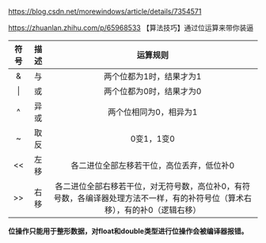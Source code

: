 https://blog.csdn.net/morewindows/article/details/7354571

https://zhuanlan.zhihu.com/p/65968533  【算法技巧】通过位运算来带你装逼

| 符号 | 描述 |                           运算规则                           |
| :--: | :--: | :----------------------------------------------------------: |
|  &   |  与  |                   两个位都为1时，结果才为1                   |
|  \|  |  或  |                   两个位都为0时，结果才为0                   |
|  ^   | 异或 |                    两个位相同为0，相异为1                    |
|  ~   | 取反 |                          0变1，1变0                          |
|  <<  | 左移 |          各二进位全部左移若干位，高位丢弃，低位补0           |
| \>>  | 右移 | 各二进位全部右移若干位，对无符号数，高位补0，有符号数，各编译器处理方法不一样，有的补符号位（算术右移），有的补0（逻辑右移） |

**位操作只能用于整形数据，对float和double类型进行位操作会被编译器报错。**

